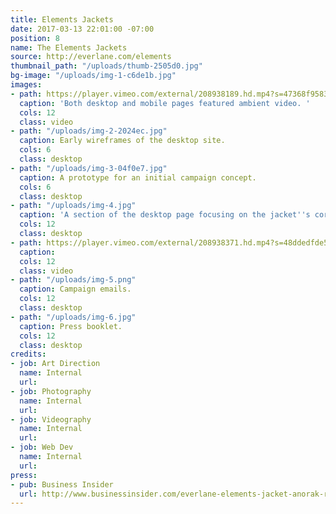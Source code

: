 ```yaml
---
title: Elements Jackets
date: 2017-03-13 22:01:00 -07:00
position: 8
name: The Elements Jackets
source: http://everlane.com/elements
thumbnail_path: "/uploads/thumb-2505d0.jpg"
bg-image: "/uploads/img-1-c6de1b.jpg"
images:
- path: https://player.vimeo.com/external/208938189.hd.mp4?s=47368f95830f6ef1945279b815fd9035a6c44889&profile_id=119
  caption: 'Both desktop and mobile pages featured ambient video. '
  cols: 12
  class: video
- path: "/uploads/img-2-2024ec.jpg"
  caption: Early wireframes of the desktop site.
  cols: 6
  class: desktop
- path: "/uploads/img-3-04f0e7.jpg"
  caption: A prototype for an initial campaign concept.
  cols: 6
  class: desktop
- path: "/uploads/img-4.jpg"
  caption: 'A section of the desktop page focusing on the jacket''s core features. '
  cols: 12
  class: desktop
- path: https://player.vimeo.com/external/208938371.hd.mp4?s=48ddedfde5080579f2617c25714fe56e96f808e9&profile_id=119
  caption: 
  cols: 12
  class: video
- path: "/uploads/img-5.png"
  caption: Campaign emails.
  cols: 12
  class: desktop
- path: "/uploads/img-6.jpg"
  caption: Press booklet.
  cols: 12
  class: desktop
credits:
- job: Art Direction
  name: Internal
  url: 
- job: Photography
  name: Internal
  url: 
- job: Videography
  name: Internal
  url: 
- job: Web Dev
  name: Internal
  url: 
press:
- pub: Business Insider
  url: http://www.businessinsider.com/everlane-elements-jacket-anorak-review-2017-3
---
```



